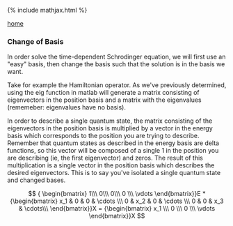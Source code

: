 {% include mathjax.html %}

[home](/README.md)



### Change of Basis

In order solve the time-dependent Schrodinger equation, we will first use an "easy" basis, then change the basis such that the 
solution is in the basis we want. 

Take for example the Hamiltonian operator. As we've previously determined, using the eig function in matlab will generate a matrix consisting of eigenvectors in the position basis and a matrix with the eigenvalues (rememeber: eigenvalues have no basis). 

In order to describe a single quantum state, the matrix consisting of the eigenvectors in the position basis is multiplied by a vector in the energy basis which corresponds to the position you are trying to describe. Remember that quantum states as described in the energy basis are delta functions, so this vector will be composed of a single 1 in the position you are describing (ie, the first eigenvector) and zeros. The result of this multiplication is a single vector in the position basis which describes the desired eigenvectors. This is to say you've isolated a single quantum state and changed bases. 

$$ { \begin{bmatrix} 1\\\ 0\\\ 0\\\ 0 \\\ \vdots \end{bmatrix}}E * {\begin{bmatrix} x_1 & 0 & 0 & \cdots \\\ 0 & x_2 & 0 & \cdots \\\ 0 & 0 & x_3 & \cdots\\\ \end{bmatrix}}X = 
{\begin{bmatrix} x_1 \\\ 0 \\\ 0 \\\ \vdots \end{bmatrix}}X $$ 
 


